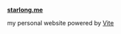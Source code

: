 **[starlong.me](https://starlong.netlify.app)**

my personal website powered by [Vite](https://vitejs.dev/)
